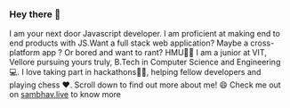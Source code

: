 ### Hey there 👋

<!--
**sambhav2448/sambhav2448** is a ✨ _special_ ✨ repository because its `README.md` (this file) appears on your GitHub profile.

Here are some ideas to get you started:

- 🔭 I’m currently working on ...
- 🌱 I’m currently learning ...
- 👯 I’m looking to collaborate on ...
- 🤔 I’m looking for help with ...
- 💬 Ask me about ...
- 📫 How to reach me: ...
- 😄 Pronouns: ...
- ⚡ Fun fact: ...
-->




I am your next door Javascript developer. I am proficient at making end to end products with JS.Want a full stack web application? Maybe a cross-platform app ? Or bored and want to rant? HMU✌🏼
I am a junior at VIT, Vellore pursuing yours truly, B.Tech in Computer Science and Engineering 💻. I love taking part in hackathons👨‍💻, helping fellow developers and playing chess ❤️.
Scroll down to find out more about me! 😄
Check me out on [sambhav.live](https://www.sambhav.live) to know more
